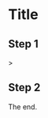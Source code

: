 # Title

## Step 1

<walkthrough-project-billing-setup permissions="compute.instances.create">></walkthrough-project-billing-setup>

## Step 2

The end.
